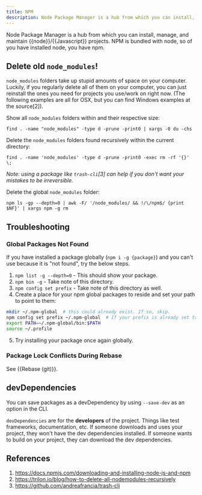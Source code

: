 ```yaml
---
title: NPM
description: Node Package Manager is a hub from which you can install, manage, and maintain node/Javascript projects.
---
```


Node Package Manager is a hub from which you can install, manage, and maintain {{node}}/{{Javascript}} projects. NPM is bundled with node, so of you have installed node, you have npm.

## Delete old `node_modules`!

`node_modules` folders take up stupid amounts of space on your computer. Luckily, if you regularly delete all of them on your computer, you can just reinstall the ones you need for projects you use/work on right now. (The following examples are all for OSX, but you can find Windows examples at the source[2]).

Show all `node_modules` folders within and their respective size:

```shell
find . -name "node_modules" -type d -prune -print0 | xargs -0 du -chs
```

Delete the `node_modules` folders found recursively within the current directory:

```shell
find . -name 'node_modules' -type d -prune -print0 -exec rm -rf '{}' \;
```

*Note: using a package like `trash-cli`[3] can help if you don't want your mistakes to be irreversible.*

Delete the global `node_modules` folder:

```shell
npm ls -gp --depth=0 | awk -F/ '/node_modules/ && !/\/npm$/ {print $NF}' | xargs npm -g rm
```

## Troubleshooting

### Global Packages Not Found

If you have installed a package globally (`npm i -g {package}`) and you can't use because it is "not found", try the below steps.

1. `npm list -g --depth=0` - This should show your package.
2. `npm bin -g` - Take note of this directory.
3. `npm config set prefix` - Take note of this directory as well.
4. Create a place for your npm global packages to reside and set your path to point to them:

```bash
mkdir ~/.npm-global  # this could already exist. If so, skip.
npm config set prefix ~/.npm-global  # If your prefix is already set to here, you can skip.
export PATH=~/.npm-global/bin:$PATH
source ~/.profile
```

5. Try installing your package once again globally.

### Package Lock Conflicts During Rebase

See {{Rebase (git)}}.

## devDependencies

You can save packages as a devDependency by using `--save-dev` as an option in the CLI.

`devDependencies` are for the **developers** of the project. Things like test frameworks, documentation, etc. If someone downloads and uses your project, they won't have the dev dependencies installed. If someone wants to build on your project, they can download the dev dependencies.

## References

1. https://docs.npmjs.com/downloading-and-installing-node-js-and-npm
2. https://trilon.io/blog/how-to-delete-all-nodemodules-recursively
3. https://github.com/andreafrancia/trash-cli

